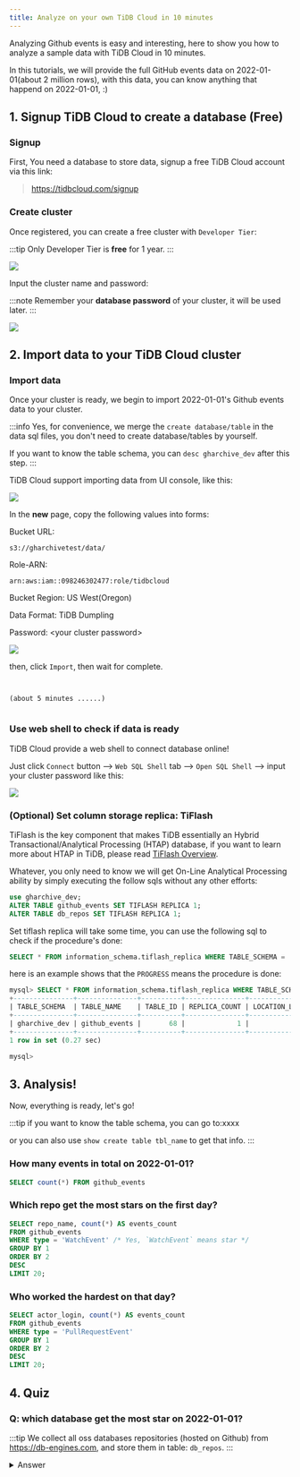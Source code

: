 ```yaml
---
title: Analyze on your own TiDB Cloud in 10 minutes
---
```


Analyzing Github events is easy and interesting, here to show you how to analyze a sample data with TiDB Cloud in 10 minutes.

In this tutorials, we will provide the full GitHub events data on 2022-01-01(about 2 million rows), with this data, you can know anything that happend on 2022-01-01, :)


## 1. Signup TiDB Cloud to create a database (Free)


### Signup

First, You need a database to store data, signup a free TiDB Cloud account via this link:

> https://tidbcloud.com/signup

### Create cluster

Once registered, you can create a free cluster with `Developer Tier`:

:::tip
Only Developer Tier is **free** for 1 year.
:::

![](/img/dev-tier.png)


Input the cluster name and password:

:::note
Remember your **database password** of your cluster, it will be used later.
:::

![](/img/create-cluster.png)

## 2. Import data to your TiDB Cloud cluster

### Import data

Once your cluster is ready, we begin to import 2022-01-01's Github events data to your cluster.

:::info
Yes, for convenience, we merge the `create database/table` in the data sql files, you don't need to create database/tables by yourself.

If you want to know the table schema, you can `desc gharchive_dev` after this step.
:::

TiDB Cloud support importing data from UI console, like this:

![](/img/how-it-works/import.png)


In the **new** page, copy the following values into forms:

Bucket URL:
```
s3://gharchivetest/data/
```
Role-ARN:
```
arn:aws:iam::098246302477:role/tidbcloud
```
Bucket Region: US West(Oregon)

Data Format: TiDB Dumpling

Password: <your cluster password\>

![](/img/how-it-works/fill.png)

then, click `Import`, then wait for complete.


```


(about 5 minutes ......)


```

### Use web shell to check if data is ready
TiDB Cloud provide a web shell to connect database online!

Just click `Connect` button --> `Web SQL Shell` tab --> `Open SQL Shell` -->  input your cluster password like this:

![](/img/how-it-works/web-shell.png)


### (Optional) Set column storage replica: TiFlash

TiFlash is the key component that makes TiDB essentially an Hybrid Transactional/Analytical Processing (HTAP) database, if you want to learn more about HTAP in TiDB, please read [TiFlash Overview](https://docs.pingcap.com/tidb/stable/tiflash-overview).

Whatever, you only need to know we will get On-Line Analytical Processing ability by simply executing the follow sqls without any other efforts:

```sql
use gharchive_dev;
ALTER TABLE github_events SET TIFLASH REPLICA 1;
ALTER TABLE db_repos SET TIFLASH REPLICA 1;
```

Set tiflash replica will take some time, you can use the following sql to check if the procedure's done:
```sql
SELECT * FROM information_schema.tiflash_replica WHERE TABLE_SCHEMA = 'gharchive_dev' and TABLE_NAME = 'github_events';
```

here is an example shows that the `PROGRESS` means the procedure is done:

```sql
mysql> SELECT * FROM information_schema.tiflash_replica WHERE TABLE_SCHEMA = 'gharchive_dev' and TABLE_NAME = 'github_events';
+---------------+---------------+----------+---------------+-----------------+-----------+----------+
| TABLE_SCHEMA  | TABLE_NAME    | TABLE_ID | REPLICA_COUNT | LOCATION_LABELS | AVAILABLE | PROGRESS |
+---------------+---------------+----------+---------------+-----------------+-----------+----------+
| gharchive_dev | github_events |       68 |             1 |                 |         1 |        1 |
+---------------+---------------+----------+---------------+-----------------+-----------+----------+
1 row in set (0.27 sec)

mysql>
```


## 3. Analysis!

Now, everything is ready, let's go!

:::tip
if you want to know the table schema, you can go to:xxxx

or you can also use `show create table tbl_name` to get that info.
:::


### How many events in total on 2022-01-01?
```sql
SELECT count(*) FROM github_events
```

### Which repo get the most stars on the first day?

```sql
SELECT repo_name, count(*) AS events_count
FROM github_events
WHERE type = 'WatchEvent' /* Yes, `WatchEvent` means star */
GROUP BY 1
ORDER BY 2
DESC
LIMIT 20;
```

### Who worked the hardest on that day?

```sql
SELECT actor_login, count(*) AS events_count
FROM github_events
WHERE type = 'PullRequestEvent'
GROUP BY 1
ORDER BY 2
DESC
LIMIT 20;
```

## 4. Quiz

### Q: which database get the most star on 2022-01-01?

:::tip
We collect all oss databases repositories (hosted on Github) from https://db-engines.com, and store them in table: `db_repos`.
:::

<details><summary>Answer</summary>
<p>

Schema:
```sql
mysql> desc db_repos;
+-------+--------------+------+------+---------+-------+
| Field | Type         | Null | Key  | Default | Extra |
+-------+--------------+------+------+---------+-------+
| id    | varchar(255) | NO   | PRI  | NULL    |       |
| name  | varchar(255) | YES  |      | NULL    |       |
+-------+--------------+------+------+---------+-------+
2 rows in set (0.34 sec)

mysql>
```

SQL:
```sql
SELECT repo_name, count(*) AS events_count
FROM github_events
JOIN db_repos ON db_repos.id = github_events.repo_id
WHERE type = 'WatchEvent'
GROUP BY 1
ORDER BY 2
DESC
LIMIT 20;
```

</p>
</details>
